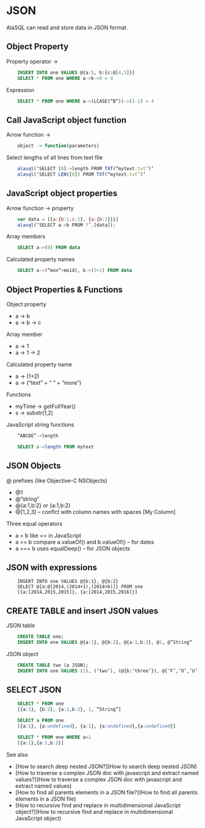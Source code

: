 # JSON

AlaSQL can read and store data in JSON format.

## Object Property
Property operator -> 
```sql
    INSERT INTO one VALUES @{a:5, b:{c:@[4,5]}}
    SELECT * FROM one WHERE a->b->0 = 4
```
Expression
```sql
    SELECT * FROM one WHERE a->(LCASE(“B”))->(1-1) = 4
```

## Call JavaScript object function
Arrow function ->
```js
    object -> function(parameters)
```
Select lengths of all lines from text file
```js
    alasql(‘SELECT [0]->length FROM TXT(“mytext.txt”)’
    alasql(‘SELECT LEN([0]) FROM TXT(“mytext.txt”)’
```

## JavaScript object properties
Arrow function -> property
```js
    var data = [{a:{b:1,c:1}, {a:{b:2}}}]
    alasql(‘SELECT a->b FROM ?’,[data]);
```

Array members
```sql
    SELECT a->(0) FROM data
```

Calculated property names
```sql
    SELECT a->(“mon”+moid), b->(2+2) FROM data
```

## Object Properties & Functions

Object property
* a -> b
* a -> b -> c

Array member
* a -> 1
* a -> 1 -> 2

Calculated property name
* a -> (1+2)
* a -> (“text” + “ “ + ”more”)

Functions
* myTime -> getFullYear()
* s -> substr(1,2)

JavaScript string functions
```js
    “ABCDE”->length
```
```sql
    SELECT s->length FROM mytext
```

## JSON Objects

@ prefixes (like Objective-C NSObjects)
* @1
* @”string”
* @{a:1,b:2} or {a:1,b:2}
* @[1,2,3] – conflct with column names with spaces [My Column]

Three equal operators
* a = b like == in JavaScript
* a == b compare a.valueOf() and b.valueOf() – for dates
* a === b uses equalDeep() – for JSON objects

## JSON with expressions
```sqlCREATE TABLE one;
    INSERT INTO one VALUES @{b:1}, @{b:2}
    SELECT @{a:@[2014,(2014+1),(2014+b)]} FROM one
    [{a:[2014,2015,2015]}, {a:[2014,2015,2016]}]
```

## CREATE TABLE and insert JSON values

JSON table
```sql
    CREATE TABLE one;
    INSERT INTO one VALUES @{a:1}, @{b:2}, @{a:1,b:2}, @1, @”String”
```

JSON object
```sql
    CREATE TABLE two (a JSON);
    INSERT INTO one VALUES (1), (‘two’), (@{b:’three’}), @[‘F’,’O’,’U’,’R’]
```

## SELECT JSON
```sql
    SELECT * FROM one
    [{a:1}, {b:2}, {a:1,b:2}, 1, ”String”]

    SELECT a FROM one
    [{a:1}, {a:undefined}, {a:1}, {a:undefined},{a:undefined}]

    SELECT * FROM one WHERE a=1
    [{a:1},{a:1,b:2}]
```


See also

* [How to search deep nested JSON?](How to search deep nested JSON)
* [How to traverse a complex JSON doc with javascript and extract named values?](How to traverse a complex JSON doc with javascript and extract named values)
* [How to find all parents elements in a JSON file?](How to find all parents elements in a JSON file)
* [How to recursive find and replace in multidimensional JavaScript object?](How to recursive find and replace in multidimensional JavaScript object)




